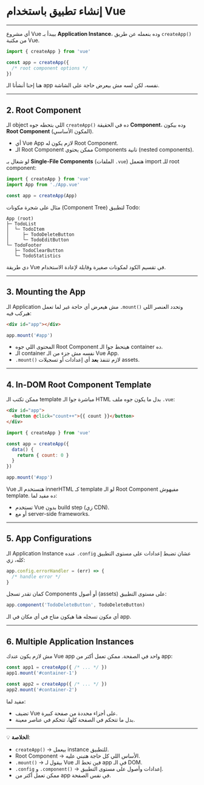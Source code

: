 # إنشاء تطبيق باستخدام Vue

---
أي مشروع Vue بيبدأ بـ **Application Instance**، وده بنعمله عن طريق `createApp()` من مكتبة Vue.

```js
import { createApp } from 'vue'

const app = createApp({
  /* root component options */
})
```

هنا إحنا أنشأنا الـ app نفسه، لكن لسه مش بيعرض حاجة على الشاشة.

---

## **2. Root Component**

الـ object اللي بتحطه جوه `createApp()` ده في الحقيقة **Component**، وده بيكون **Root Component** (المكون الأساسي).

* أي Vue App لازم يكون له Root Component.
* الـ Root Component ممكن يحتوي Components تانية (nested components).

لو شغال بـ **Single-File Components** (الملفات `.vue`) هتعمل import للـ root component:

```js
import { createApp } from 'vue'
import App from './App.vue'

const app = createApp(App)
```

مثال على شجرة مكونات (Component Tree) لتطبيق Todo:

```
App (root)
├─ TodoList
│  └─ TodoItem
│     ├─ TodoDeleteButton
│     └─ TodoEditButton
└─ TodoFooter
   ├─ TodoClearButton
   └─ TodoStatistics
```

دي طريقة Vue في تقسيم الكود لمكونات صغيرة وقابلة لإعادة الاستخدام.

---

## **3. Mounting the App**

الـ Application مش هيعرض أي حاجة غير لما تعمل `.mount()` وتحدد العنصر اللي هيركب فيه:

```html
<div id="app"></div>
```

```js
app.mount('#app')
```

* المحتوى اللي جوه Root Component هيتحط جوا الـ container ده.
* الـ container نفسه مش جزء من الـ Vue App.
* `.mount()` لازم تتنفذ **بعد** أي إعدادات أو تسجيلات assets.

---

## **4. In-DOM Root Component Template**

ممكن تكتب الـ template مباشرة جوا الـ HTML بدل ما يكون جوه ملف `.vue`:

```html
<div id="app">
  <button @click="count++">{{ count }}</button>
</div>
```

```js
import { createApp } from 'vue'

const app = createApp({
  data() {
    return { count: 0 }
  }
})

app.mount('#app')
```

Vue هتستخدم الـ innerHTML كـ template لو الـ Root Component مفيهوش template.
ده مفيد لما:

* تستخدم Vue بدون build step (زي CDN).
* أو مع server-side frameworks.

---

## **5. App Configurations**

الـ Application Instance عنده `.config` عشان تضبط إعدادات على مستوى التطبيق كله، زي:

```js
app.config.errorHandler = (err) => {
  /* handle error */
}
```

كمان تقدر تسجل Components أو أصول (assets) على مستوى التطبيق:

```js
app.component('TodoDeleteButton', TodoDeleteButton)
```

أي مكون تسجله هنا هيكون متاح في أي مكان في الـ app.

---

## **6. Multiple Application Instances**

مش لازم يكون عندك Vue app واحد في الصفحة. ممكن تعمل أكتر من app:

```js
const app1 = createApp({ /* ... */ })
app1.mount('#container-1')

const app2 = createApp({ /* ... */ })
app2.mount('#container-2')
```

مفيد لما:

* تضيف Vue على أجزاء محددة من صفحة كبيرة.
* بدل ما تتحكم في الصفحة كلها، تتحكم في عناصر معينة.

---

💡 **الخلاصة**:

* `createApp()` → بيعمل instance للتطبيق.
* Root Component → الأساس اللي كل حاجة هتبني عليه.
* `.mount()` → بيقول لـ Vue فين تحط الـ app في الـ DOM.
* `.config` و `.component()` → إعدادات وأصول على مستوى التطبيق.
* ممكن تعمل أكتر من app في نفس الصفحة.
